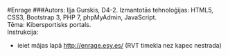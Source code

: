#Enrage
###Autors: Iļja Gurskis, D4-2.
Izmantotās tehnoloģijas: HTML5, CSS3, Bootstrap 3, PHP 7, phpMyAdmin, JavaScript. <br />
Tēma: Kibersportisks portals. <br />
Instrukcija:
 * ieiet mājas lapā http://enrage.esy.es/ (RVT timekla nez kapec nestrada)
